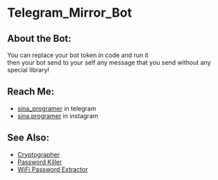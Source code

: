# Telegram_Mirror_Bot

## About the Bot:
You can replace your bot token in code and run it<br>
then your bot send to your self any message that you send without any special library!

## Reach Me:
- [sina_programer](https://t.me/sina_programer) in telegram
- [sina.programer](https://www.instagram.com/sina.programer) in instagram

## See Also:
- [Cryptographer](https://github.com/sina-programer/Cryptographer)
- [Password Killer](https://github.com/sina-programer/Password_Killer)
- [WiFi Password Extractor](https://github.com/sina-programer/WiFi_Password_Extractor)
